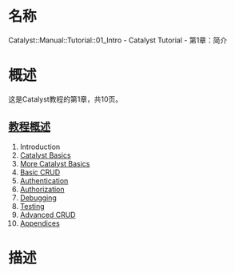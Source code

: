 # 名称

Catalyst::Manual::Tutorial::01_Intro - Catalyst Tutorial - 第1章：简介

# 概述

这是Catalyst教程的第1章，共10页。

## [教程概述](../Tutorial.md)

1. Introduction
2. [Catalyst Basics](02_CatalystBasics.md)
3. [More Catalyst Basics](03_MoreCatalystBasics.md)
4. [Basic CRUD](04_BasicCRUD.md)
5. [Authentication](05_Authentication.md)
6. [Authorization](06_Authorization.md)
7. [Debugging](07_Debugging.md)
8. [Testing](08_Testing.md)
9. [Advanced CRUD](09_AdvancedCRUD.md)
10. [Appendices](10_Appendices.md)


# 描述



